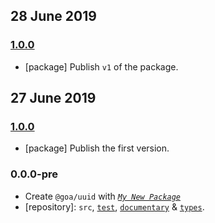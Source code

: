 ## 28 June 2019

### [1.0.0](https://github.com/idiocc/uuid/compare/v0.0.0-pre...v1.0.0)

- [package] Publish `v1` of the package.

## 27 June 2019

### [1.0.0](https://github.com/idiocc/uuid/compare/v0.0.0-pre...v1.0.0)

- [package] Publish the first version.

### 0.0.0-pre

- Create `@goa/uuid` with _[`My New Package`](https://mnpjs.org)_
- [repository]: `src`, [`test`](https://contexttesting.com), [`documentary`](https://readme.page) & [`types`](https://typedef.page).